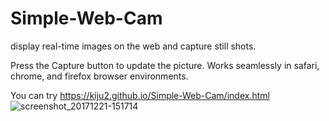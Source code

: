 # Simple-Web-Cam

display real-time images on the web and capture still shots.

Press the Capture button to update the picture.
Works seamlessly in safari, chrome, and firefox browser environments.

You can try https://kiju2.github.io/Simple-Web-Cam/index.html
![screenshot_20171221-151714](https://user-images.githubusercontent.com/50073258/98783619-35d9c000-243d-11eb-9061-a2e9836ebe4c.png)
